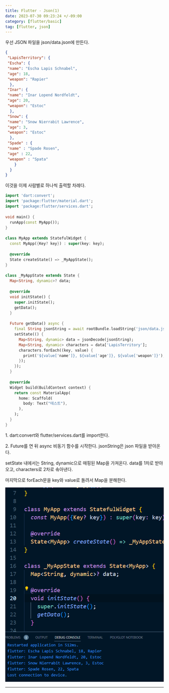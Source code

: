 ```yaml
---
title: Flutter - Json(1)
date: 2023-07-30 09:23:24 +/-09:00
category: [flutter/basic]
tag: [flutter, json]
---
```


우선 JSON 파일을 json/data.json에 만든다.
```json
{
 "LapisTerritory": {
 "Escha": {
 "name": "Escha Lapis Schnabel",
 "age": 18,
 "weapon": "Rapier"
  },
 "Inar": {
 "name": "Inar Lopend Nordfeldt",
 "age": 20,
 "weapon": "Estoc"
  },
 "Snow": {
 "name": "Snow Nierrabit Lawrence",
 "age": 3,
 "weapon": "Estoc"
  },
 "Spade" : {
 "name" : "Spade Rosen",
 "age" : 22,
 "weapon" : "Spata"
    }
  }
}
```

이것을 이제 사람별로 하나씩 출력할 차례다.
```dart
import 'dart:convert';
import 'package:flutter/material.dart';
import 'package:flutter/services.dart';

void main() {
  runApp(const MyApp());
}

class MyApp extends StatefulWidget {
  const MyApp({Key? key}) : super(key: key);

  @override
  State createState() => _MyAppState();
}

class _MyAppState extends State {
  Map<String, dynamic>? data;

  @override
  void initState() {
    super.initState();
    getData();
  }

  Future getData() async {
    final String jsonString = await rootBundle.loadString('json/data.json');
    setState(() {
      Map<String, dynamic> data = jsonDecode(jsonString);
      Map<String, dynamic> characters = data['LapisTerritory'];
      characters.forEach((key, value) {
        print('${value['name']}, ${value['age']}, ${value['weapon']}');
      });
    });
  }

  @override
  Widget build(BuildContext context) {
    return const MaterialApp(
      home: Scaffold(
        body: Text("테스트"),
      ),
    );
  }
}
```

1\. dart:convert와 flutter/services.dart를 import한다.

2\. Future를 연 뒤 async 비동기 함수를 시작한다. jsonString은 json 파일을 받아온다.

setState 내에서는 String, dynamic으로 매핑된 Map을 가져온다. data를 1차로 받아오고, characters로 2차로 솎아낸다.

마지막으로 forEach문을 key와 value로 돌려서 Map을 분해한다.

![flutter-json.png](/assets/postingImage/flutter-json.png)

---